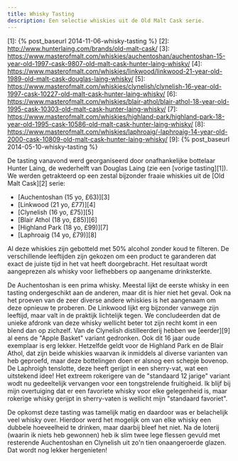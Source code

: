 ```yaml
---
title: Whisky Tasting
description: Een selectie whiskies uit de Old Malt Cask serie.
---
```

[1]: {% post_baseurl 2014-11-06-whisky-tasting %}
[2]: http://www.hunterlaing.com/brands/old-malt-cask/
[3]: https://www.masterofmalt.com/whiskies/auchentoshan/auchentoshan-15-year-old-1997-cask-9807-old-malt-cask-hunter-laing-whisky/
[4]: https://www.masterofmalt.com/whiskies/linkwood/linkwood-21-year-old-1989-old-malt-cask-douglas-laing-whisky/
[5]: https://www.masterofmalt.com/whiskies/clynelish/clynelish-16-year-old-1997-cask-10227-old-malt-cask-hunter-laing-whisky/
[6]: https://www.masterofmalt.com/whiskies/blair-athol/blair-athol-18-year-old-1995-cask-10303-old-malt-cask-hunter-laing-whisky/
[7]: https://www.masterofmalt.com/whiskies/highland-park/highland-park-18-year-old-1995-cask-10586-old-malt-cask-hunter-laing-whisky/
[8]: https://www.masterofmalt.com/whiskies/laphroaig/-laphroaig-14-year-old-2000-cask-10809-old-malt-cask-hunter-laing-whisky/
[9]: {% post_baseurl 2014-05-10-whisky-tasting %}

De tasting vanavond werd georganiseerd door onafhankelijke bottelaar Hunter Laing, de wederhelft van Douglas Laing (zie een [vorige tasting][1]). We werden getrakteerd op een zestal bijzonder fraaie whiskies uit de [Old Malt Cask][2] serie:

* [Auchentoshan (15 yo, £63)][3]
* [Linkwood (21 yo, £77)][4]
* [Clynelish (16 yo, £75)][5]
* [Blair Athol (18 yo, £85)][6]
* [Highland Park (18 yo, £99)][7]
* [Laphroaig (14 yo, £79)][8]

<a name="more"></a>

Al deze whiskies zijn gebotteld met 50% alcohol zonder koud te filteren. De verschillende leeftijden zijn gekozen om een product te garanderen dat exact de juiste tijd in het vat heeft doorgebracht. Het resultaat wordt aangeprezen als whisky voor liefhebbers op aangename drinksterkte.

De Auchentoshan is een prima whisky. Meestal lijkt de eerste whisky in een tasting ondergeschikt aan de anderen, maar dit is hier niet het geval. Ook na het proeven van de zeer diverse andere whiskies is het aangenaam om deze opnieuw te proberen. De Linkwood lijkt erg bijzonder vanwege zijn leeftijd, maar valt in de praktijk lichtelijk tegen. We concludeerden dat de unieke afdronk van deze whisky wellicht beter tot zijn recht komt in een blend dan op zichzelf. Van de Clynelish distilleerderij hebben we [eerder][9] al eens de "Apple Basket" variant gedronken. Ook dit 16 jaar oude exemplaar is erg lekker. Hetzelfde geldt voor de Highland Park en de Blair Athol, dat zijn beide whiskies waarvan ik inmiddels al diverse varianten van heb geproefd, maar deze bottelingen doen er alsnog een schepje bovenop. De Laphroigh tenslotte, deze heeft gerijpt in een sherry-vat, wat een uitstekend idee! Het extreem rokerigere van de "standaard 12 jarige" variant wodt nu gedeeltelijk vervangen voor een tongstrelende fruitigheid. Ik blijf bij mijn overtuiging dat er een favoriete whisky voor elke gelegenheid is, maar rokerige whisky gerijpt in sherry-vaten is wellicht mijn "standaard favoriet".

De opkomst deze tasting was tamelijk matig en daardoor was er belachelijk veel whisky over. Hierdoor werd het mogelijk om van elke whisky een dubbele hoeveelheid te drinken, maar daarbij bleef het niet. Na de loterij (waarin ik niets heb gewonnen) heb ik slim twee lege flessen gevuld met resterende Auchentoshan en Clynelish uit zo'n tien onaangeroerde glazen. Dat wordt nog lekker hergenieten!